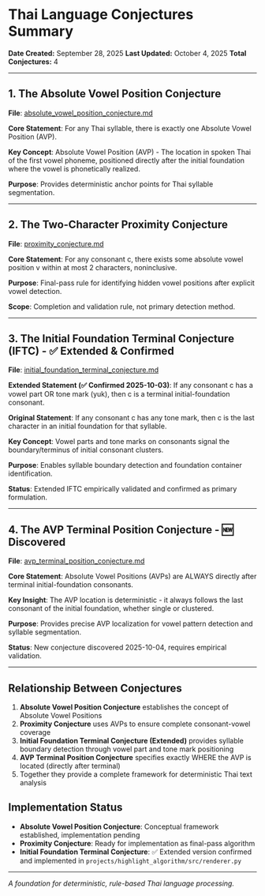 # Thai Language Conjectures Summary

**Date Created:** September 28, 2025
**Last Updated:** October 4, 2025
**Total Conjectures:** 4

---

## 1. The Absolute Vowel Position Conjecture

**File**: [absolute_vowel_position_conjecture.md](./absolute_vowel_position_conjecture.md)

**Core Statement**: For any Thai syllable, there is exactly one Absolute Vowel Position (AVP).

**Key Concept**: Absolute Vowel Position (AVP) - The location in spoken Thai of the first vowel phoneme, positioned directly after the initial foundation where the vowel is phonetically realized.

**Purpose**: Provides deterministic anchor points for Thai syllable segmentation.

---

## 2. The Two-Character Proximity Conjecture

**File**: [proximity_conjecture.md](./proximity_conjecture.md)

**Core Statement**: For any consonant c, there exists some absolute vowel position v within at most 2 characters, noninclusive.

**Purpose**: Final-pass rule for identifying hidden vowel positions after explicit vowel detection.

**Scope**: Completion and validation rule, not primary detection method.

---

## 3. The Initial Foundation Terminal Conjecture (IFTC) - ✅ Extended & Confirmed

**File**: [initial_foundation_terminal_conjecture.md](./initial_foundation_terminal_conjecture.md)

**Extended Statement (✅ Confirmed 2025-10-03)**: If any consonant c has a vowel part OR tone mark (yuk), then c is a terminal initial-foundation consonant.

**Original Statement**: If any consonant c has any tone mark, then c is the last character in an initial foundation for that syllable.

**Key Concept**: Vowel parts and tone marks on consonants signal the boundary/terminus of initial consonant clusters.

**Purpose**: Enables syllable boundary detection and foundation container identification.

**Status**: Extended IFTC empirically validated and confirmed as primary formulation.

---

## 4. The AVP Terminal Position Conjecture - 🆕 Discovered

**File**: [avp_terminal_position_conjecture.md](./avp_terminal_position_conjecture.md)

**Core Statement**: Absolute Vowel Positions (AVPs) are ALWAYS directly after terminal initial-foundation consonants.

**Key Insight**: The AVP location is deterministic - it always follows the last consonant of the initial foundation, whether single or clustered.

**Purpose**: Provides precise AVP localization for vowel pattern detection and syllable segmentation.

**Status**: New conjecture discovered 2025-10-04, requires empirical validation.

---

## Relationship Between Conjectures

1. **Absolute Vowel Position Conjecture** establishes the concept of Absolute Vowel Positions
2. **Proximity Conjecture** uses AVPs to ensure complete consonant-vowel coverage
3. **Initial Foundation Terminal Conjecture (Extended)** provides syllable boundary detection through vowel part and tone mark positioning
4. **AVP Terminal Position Conjecture** specifies exactly WHERE the AVP is located (directly after terminal)
5. Together they provide a complete framework for deterministic Thai text analysis

## Implementation Status

- **Absolute Vowel Position Conjecture**: Conceptual framework established, implementation pending
- **Proximity Conjecture**: Ready for implementation as final-pass algorithm
- **Initial Foundation Terminal Conjecture**: ✅ Extended version confirmed and implemented in `projects/highlight_algorithm/src/renderer.py`

---

*A foundation for deterministic, rule-based Thai language processing.*